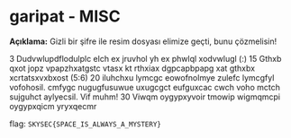 # garipat - MISC
**Açıklama:** 
Gizli bir şifre ile resim dosyası elimize geçti, bunu çözmelisin!

3 Dudvwlupdflodulplc elch ex jruvhol yh ex phwlql xodvwlugl (:) 15 Gthxb qxot jopz vpapzhxatgstc vtasx kt rthxiax dgpcapbpapg xat gthxbx xcrtatsxvxbxost  (5:6) 20 iluhchxu lymcgc eowofnolmye zulefc lymcgfyl vofohosil. cmfygc nugugfusuwue uxugcgct eufguxcac cwch voho mctch sujguhct aylyecsil. Vif muhm! 30 Viwqm oygypxyvoir tmowip wigmqmcpi oygypxqicm yryxqecmr

flag: `SKYSEC{SPACE_IS_ALWAYS_A_MYSTERY}`